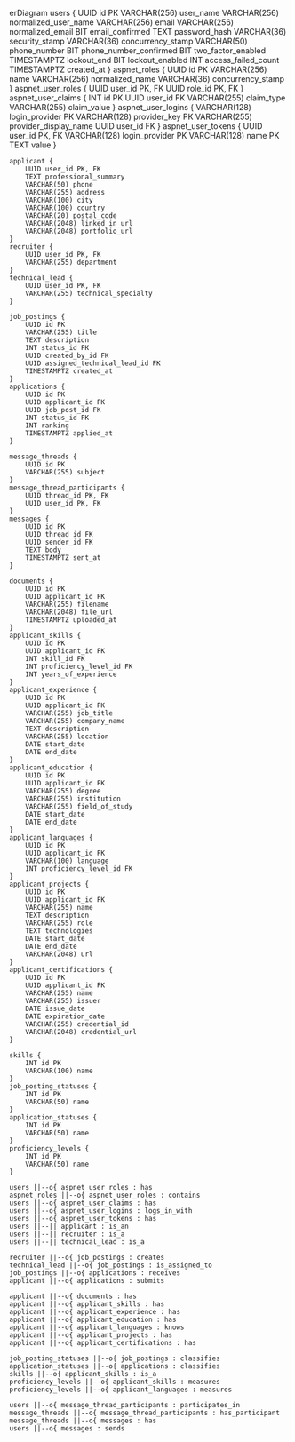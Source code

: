 erDiagram
    users {
        UUID id PK
        VARCHAR(256) user_name
        VARCHAR(256) normalized_user_name
        VARCHAR(256) email
        VARCHAR(256) normalized_email
        BIT email_confirmed
        TEXT password_hash
        VARCHAR(36) security_stamp
        VARCHAR(36) concurrency_stamp
        VARCHAR(50) phone_number
        BIT phone_number_confirmed
        BIT two_factor_enabled
        TIMESTAMPTZ lockout_end
        BIT lockout_enabled
        INT access_failed_count
        TIMESTAMPTZ created_at
    }
    aspnet_roles {
        UUID id PK
        VARCHAR(256) name
        VARCHAR(256) normalized_name
        VARCHAR(36) concurrency_stamp
    }
    aspnet_user_roles {
        UUID user_id PK, FK
        UUID role_id PK, FK
    }
    aspnet_user_claims {
        INT id PK
        UUID user_id FK
        VARCHAR(255) claim_type
        VARCHAR(255) claim_value
    }
    aspnet_user_logins {
        VARCHAR(128) login_provider PK
        VARCHAR(128) provider_key PK
        VARCHAR(255) provider_display_name
        UUID user_id FK
    }
    aspnet_user_tokens {
        UUID user_id PK, FK
        VARCHAR(128) login_provider PK
        VARCHAR(128) name PK
        TEXT value
    }

    applicant {
        UUID user_id PK, FK
        TEXT professional_summary
        VARCHAR(50) phone
        VARCHAR(255) address
        VARCHAR(100) city
        VARCHAR(100) country
        VARCHAR(20) postal_code
        VARCHAR(2048) linked_in_url
        VARCHAR(2048) portfolio_url
    }
    recruiter {
        UUID user_id PK, FK
        VARCHAR(255) department
    }
    technical_lead {
        UUID user_id PK, FK
        VARCHAR(255) technical_specialty
    }

    job_postings {
        UUID id PK
        VARCHAR(255) title
        TEXT description
        INT status_id FK
        UUID created_by_id FK
        UUID assigned_technical_lead_id FK
        TIMESTAMPTZ created_at
    }
    applications {
        UUID id PK
        UUID applicant_id FK
        UUID job_post_id FK
        INT status_id FK
        INT ranking
        TIMESTAMPTZ applied_at
    }

    message_threads {
        UUID id PK
        VARCHAR(255) subject
    }
    message_thread_participants {
        UUID thread_id PK, FK
        UUID user_id PK, FK
    }
    messages {
        UUID id PK
        UUID thread_id FK
        UUID sender_id FK
        TEXT body
        TIMESTAMPTZ sent_at
    }

    documents {
        UUID id PK
        UUID applicant_id FK
        VARCHAR(255) filename
        VARCHAR(2048) file_url
        TIMESTAMPTZ uploaded_at
    }
    applicant_skills {
        UUID id PK
        UUID applicant_id FK
        INT skill_id FK
        INT proficiency_level_id FK
        INT years_of_experience
    }
    applicant_experience {
        UUID id PK
        UUID applicant_id FK
        VARCHAR(255) job_title
        VARCHAR(255) company_name
        TEXT description
        VARCHAR(255) location
        DATE start_date
        DATE end_date
    }
    applicant_education {
        UUID id PK
        UUID applicant_id FK
        VARCHAR(255) degree
        VARCHAR(255) institution
        VARCHAR(255) field_of_study
        DATE start_date
        DATE end_date
    }
    applicant_languages {
        UUID id PK
        UUID applicant_id FK
        VARCHAR(100) language
        INT proficiency_level_id FK
    }
    applicant_projects {
        UUID id PK
        UUID applicant_id FK
        VARCHAR(255) name
        TEXT description
        VARCHAR(255) role
        TEXT technologies
        DATE start_date
        DATE end_date
        VARCHAR(2048) url
    }
    applicant_certifications {
        UUID id PK
        UUID applicant_id FK
        VARCHAR(255) name
        VARCHAR(255) issuer
        DATE issue_date
        DATE expiration_date
        VARCHAR(255) credential_id
        VARCHAR(2048) credential_url
    }

    skills {
        INT id PK
        VARCHAR(100) name
    }
    job_posting_statuses {
        INT id PK
        VARCHAR(50) name
    }
    application_statuses {
        INT id PK
        VARCHAR(50) name
    }
    proficiency_levels {
        INT id PK
        VARCHAR(50) name
    }

    users ||--o{ aspnet_user_roles : has
    aspnet_roles ||--o{ aspnet_user_roles : contains
    users ||--o{ aspnet_user_claims : has
    users ||--o{ aspnet_user_logins : logs_in_with
    users ||--o{ aspnet_user_tokens : has
    users ||--|| applicant : is_an
    users ||--|| recruiter : is_a
    users ||--|| technical_lead : is_a

    recruiter ||--o{ job_postings : creates
    technical_lead ||--o{ job_postings : is_assigned_to
    job_postings ||--o{ applications : receives
    applicant ||--o{ applications : submits

    applicant ||--o{ documents : has
    applicant ||--o{ applicant_skills : has
    applicant ||--o{ applicant_experience : has
    applicant ||--o{ applicant_education : has
    applicant ||--o{ applicant_languages : knows
    applicant ||--o{ applicant_projects : has
    applicant ||--o{ applicant_certifications : has

    job_posting_statuses ||--o{ job_postings : classifies
    application_statuses ||--o{ applications : classifies
    skills ||--o{ applicant_skills : is_a
    proficiency_levels ||--o{ applicant_skills : measures
    proficiency_levels ||--o{ applicant_languages : measures

    users ||--o{ message_thread_participants : participates_in
    message_threads ||--o{ message_thread_participants : has_participant
    message_threads ||--o{ messages : has
    users ||--o{ messages : sends
